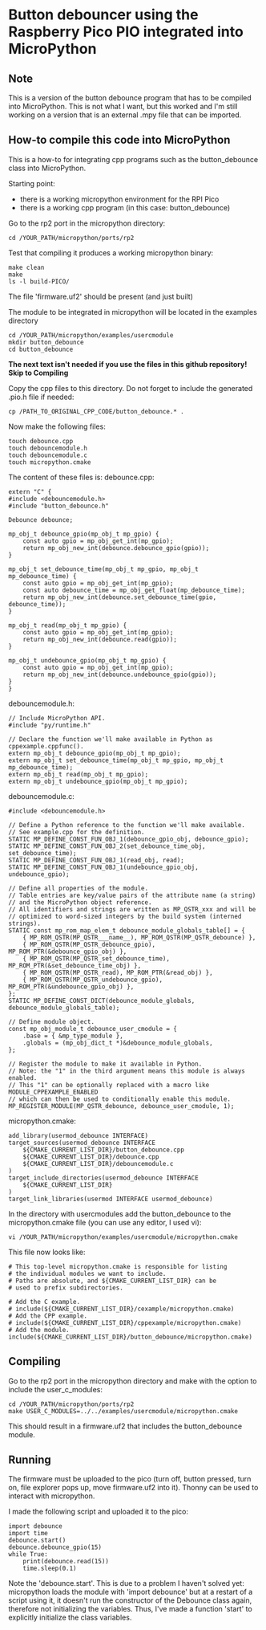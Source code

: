 # Button debouncer using the Raspberry Pico PIO integrated into MicroPython

## Note
This is a version of the button debounce program that has to be compiled into MicroPython. 
This is not what I want, but this worked and I'm still working on a version that is an external .mpy file that can be imported.

## How-to compile this code into MicroPython
This is a how-to for integrating cpp programs such as the button_debounce class into MicroPython.

Starting point:
- there is a working micropython environment for the RPI Pico
- there is a working cpp program (in this case: button_debounce)

Go to the rp2 port in the micropython directory:
```
cd /YOUR_PATH/micropython/ports/rp2
```

Test that compiling it produces a working micropython binary:
```
make clean
make
ls -l build-PICO/
```
The file 'firmware.uf2' should be present (and just built)

The module to be integrated in micropython will be located in the examples directory
```
cd /YOUR_PATH/micropython/examples/usercmodule
mkdir button_debounce
cd button_debounce
```
**The next text isn't needed if you use the files in this github repository! Skip to Compiling**

Copy the cpp files to this directory. Do not forget to include the generated .pio.h file if needed:
```
cp /PATH_TO_ORIGINAL_CPP_CODE/button_debounce.* .
```

Now make the following files:
```
touch debounce.cpp
touch debouncemodule.h
touch debouncemodule.c
touch micropython.cmake
```
The content of these files is:
debounce.cpp:
```
extern "C" {
#include <debouncemodule.h>
#include "button_debounce.h"

Debounce debounce;

mp_obj_t debounce_gpio(mp_obj_t mp_gpio) {
    const auto gpio = mp_obj_get_int(mp_gpio);
    return mp_obj_new_int(debounce.debounce_gpio(gpio));
}

mp_obj_t set_debounce_time(mp_obj_t mp_gpio, mp_obj_t mp_debounce_time) {
    const auto gpio = mp_obj_get_int(mp_gpio);
    const auto debounce_time = mp_obj_get_float(mp_debounce_time);
    return mp_obj_new_int(debounce.set_debounce_time(gpio, debounce_time));
}

mp_obj_t read(mp_obj_t mp_gpio) {
    const auto gpio = mp_obj_get_int(mp_gpio);
    return mp_obj_new_int(debounce.read(gpio));
}

mp_obj_t undebounce_gpio(mp_obj_t mp_gpio) {
    const auto gpio = mp_obj_get_int(mp_gpio);
    return mp_obj_new_int(debounce.undebounce_gpio(gpio));
}
}
```
debouncemodule.h:
```
// Include MicroPython API.
#include "py/runtime.h"

// Declare the function we'll make available in Python as cppexample.cppfunc().
extern mp_obj_t debounce_gpio(mp_obj_t mp_gpio);
extern mp_obj_t set_debounce_time(mp_obj_t mp_gpio, mp_obj_t mp_debounce_time);
extern mp_obj_t read(mp_obj_t mp_gpio);
extern mp_obj_t undebounce_gpio(mp_obj_t mp_gpio);
```
debouncemodule.c:
```
#include <debouncemodule.h>

// Define a Python reference to the function we'll make available.
// See example.cpp for the definition.
STATIC MP_DEFINE_CONST_FUN_OBJ_1(debounce_gpio_obj, debounce_gpio);
STATIC MP_DEFINE_CONST_FUN_OBJ_2(set_debounce_time_obj, set_debounce_time);
STATIC MP_DEFINE_CONST_FUN_OBJ_1(read_obj, read);
STATIC MP_DEFINE_CONST_FUN_OBJ_1(undebounce_gpio_obj, undebounce_gpio);

// Define all properties of the module.
// Table entries are key/value pairs of the attribute name (a string)
// and the MicroPython object reference.
// All identifiers and strings are written as MP_QSTR_xxx and will be
// optimized to word-sized integers by the build system (interned strings).
STATIC const mp_rom_map_elem_t debounce_module_globals_table[] = {
    { MP_ROM_QSTR(MP_QSTR___name__), MP_ROM_QSTR(MP_QSTR_debounce) },
    { MP_ROM_QSTR(MP_QSTR_debounce_gpio), MP_ROM_PTR(&debounce_gpio_obj) },
    { MP_ROM_QSTR(MP_QSTR_set_debounce_time), MP_ROM_PTR(&set_debounce_time_obj) },
    { MP_ROM_QSTR(MP_QSTR_read), MP_ROM_PTR(&read_obj) },
    { MP_ROM_QSTR(MP_QSTR_undebounce_gpio), MP_ROM_PTR(&undebounce_gpio_obj) },
};
STATIC MP_DEFINE_CONST_DICT(debounce_module_globals, debounce_module_globals_table);

// Define module object.
const mp_obj_module_t debounce_user_cmodule = {
    .base = { &mp_type_module },
    .globals = (mp_obj_dict_t *)&debounce_module_globals,
};

// Register the module to make it available in Python.
// Note: the "1" in the third argument means this module is always enabled.
// This "1" can be optionally replaced with a macro like MODULE_CPPEXAMPLE_ENABLED
// which can then be used to conditionally enable this module.
MP_REGISTER_MODULE(MP_QSTR_debounce, debounce_user_cmodule, 1);
```
micropython.cmake:
```
add_library(usermod_debounce INTERFACE)
target_sources(usermod_debounce INTERFACE
    ${CMAKE_CURRENT_LIST_DIR}/button_debounce.cpp
    ${CMAKE_CURRENT_LIST_DIR}/debounce.cpp
    ${CMAKE_CURRENT_LIST_DIR}/debouncemodule.c
)
target_include_directories(usermod_debounce INTERFACE
    ${CMAKE_CURRENT_LIST_DIR}
)
target_link_libraries(usermod INTERFACE usermod_debounce)
```
In the directory with usercmodules add the button_debounce to the micropython.cmake file (you can use any editor, I used vi):
```
vi /YOUR_PATH/micropython/examples/usercmodule/micropython.cmake
```
This file now looks like:
```
# This top-level micropython.cmake is responsible for listing
# the individual modules we want to include.
# Paths are absolute, and ${CMAKE_CURRENT_LIST_DIR} can be
# used to prefix subdirectories.

# Add the C example.
# include(${CMAKE_CURRENT_LIST_DIR}/cexample/micropython.cmake)
# Add the CPP example.
# include(${CMAKE_CURRENT_LIST_DIR}/cppexample/micropython.cmake)
# Add the module.
include(${CMAKE_CURRENT_LIST_DIR}/button_debounce/micropython.cmake)
```
## Compiling
Go to the rp2 port in the micropython directory and make with the option to include the user_c_modules:
```
cd /YOUR_PATH/micropython/ports/rp2
make USER_C_MODULES=../../examples/usercmodule/micropython.cmake
```

This should result in a firmware.uf2 that includes the button_debounce module. 

## Running
The firmware must be uploaded to the pico (turn off, button pressed, turn on, file explorer pops up, move firmware.uf2 into it).
Thonny can be used to interact with micropython. 

I made the following script and uploaded it to the pico:
```
import debounce
import time
debounce.start()
debounce.debounce_gpio(15)
while True:
    print(debounce.read(15))
    time.sleep(0.1)
```
Note the 'debounce.start'. This is due to a problem I haven't solved yet: micropython loads the module with 'import debounce' but at a restart of a script using it, it doesn't run the constructor of the Debounce class again, therefore not initializing the variables. Thus, I've made a function 'start' to explicitly initialize the class variables.

